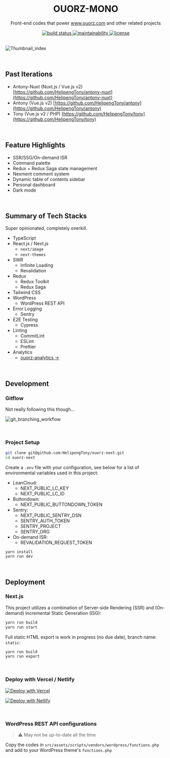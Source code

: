 <div align="center">
  <h1>OUORZ-MONO</h1>
  <p>Front-end codes that power <a href="https://www.ouorz.com" target="_blank">www.ouorz.com</a> and other related projects</p>

  <a href="https://github.com/HelipengTony/ouorz-mono">
    <img src="https://github.com/HelipengTony/ouorz-mono/workflows/Tests/badge.svg?branch=main" alt="build status">
  </a>

  <a href="https://codeclimate.com/github/HelipengTony/ouorz-mono/maintainability">
    <img src="https://api.codeclimate.com/v1/badges/241ce6373b176b12f511/maintainability" alt="maintainability" />
  </a>

  <a href="https://github.com/HelipengTony/ouorz-mono">
    <img src="https://img.shields.io/github/license/HelipengTony/ouorz-mono.svg" alt="license">
  </a>
</div>

<br/>

![Thumbnail_index](https://static.ouorz.com/screen-shot-ouorz-next.png)

<br/>

## Past Iterations
- Antony-Nuxt (Nuxt.js / Vue.js v2) [https://github.com/HelipengTony/antony-nuxt](https://github.com/HelipengTony/antony-nuxt)
- Antony (Vue.js v2) [https://github.com/HelipengTony/antony](https://github.com/HelipengTony/antony)
- Tony (Vue.js v2 / PHP) [https://github.com/HelipengTony/tony](https://github.com/HelipengTony/tony)

<br/>

## Feature Highlights

+ SSR/SSG/On-demand ISR
+ Command palette
+ Redux + Redux Saga state management
+ Nexment comment system
+ Dynamic table of contents sidebar
+ Personal dashboard
+ Dark mode

<br/>

## Summary of Tech Stacks
Super opinionated, completely overkill.

+ TypeScript
+ React.js / Next.js
  - `next/image`
  - `next-themes`
+ SWR
  - Infinite Loading
  - Revalidation
+ Redux
  - Redux Toolkit
  - Redux Saga
+ Tailwind CSS
+ WordPress
  - WordPress REST API
+ Error Logging
  - Sentry
+ E2E Testing
  - Cypress
+ Linting
  - CommitLint
  - ESLint
  - Prettier
+ Analytics
  - [ouorz-analytics →](https://github.com/HelipengTony/ouorz-analytics)

<br/>

## Development
### Gitflow
Not really following this though...

![git_branching_workflow](https://user-images.githubusercontent.com/21199796/135544887-50b1e78b-aa72-4e98-8f08-baac092cf393.jpg)

<br/>

### Project Setup
```bash
git clone git@github.com:HelipengTony/ouorz-next.git
cd ouorz-next
```

Create a `.env` file with your configuration, see below for a list of environmental variables used in this project:

+ LeanCloud:
  - NEXT_PUBLIC_LC_KEY
  - NEXT_PUBLIC_LC_ID
+ Buttondown:
  - NEXT_PUBLIC_BUTTONDOWN_TOKEN
+ Sentry:
  - NEXT_PUBLIC_SENTRY_DSN
  - SENTRY_AUTH_TOKEN
  - SENTRY_PROJECT
  - SENTRY_ORG
+ On-demand ISR:
  - REVALIDATION_REQUEST_TOKEN

```
yarn install
yarn run dev
```

<br/>

## Deployment
### Next.js
This project utilizes a combination of Server-side Rendering (SSR) and (On-demand) Incremental Static Generation (ISG):

```bash
yarn run build
yarn run start
```

Full static HTML export is work in progress (no due date), branch name: `static`:

```bash
yarn run build
yarn run export
```

<br/>

### Deploy with Vercel / Netlify

[![Deploy with Vercel](https://vercel.com/button)](https://vercel.com/new/clone?repository-url=https://github.com/HelipengTony/ouorz-next)

[![Deploy with Netlify](https://www.netlify.com/img/deploy/button.svg)](https://app.netlify.com/start/deploy?repository=https://github.com/HelipengTony/ouorz-next)

<br/>

### WordPress REST API configurations
> ⚠️ May not be up-to-date all the time

Copy the codes in `src/assets/scripts/vendors/wordpress/functions.php` and add to your WordPress theme's `functions.php`
